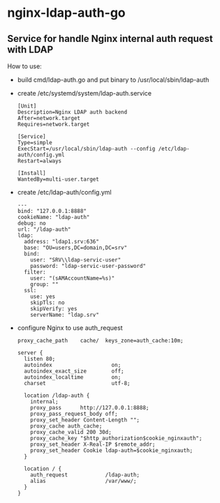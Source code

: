 # nginx-ldap-auth-go

## Service for handle Nginx internal auth request with LDAP

How to use:
- build cmd/ldap-auth.go and put binary to /usr/local/sbin/ldap-auth
- create /etc/systemd/system/ldap-auth.service

      [Unit]
      Description=Nginx LDAP auth backend 
      After=network.target
      Requires=network.target
      
      [Service]
      Type=simple
      ExecStart=/usr/local/sbin/ldap-auth --config /etc/ldap-auth/config.yml
      Restart=always
      
      [Install]
      WantedBy=multi-user.target
- create /etc/ldap-auth/config.yml

      ---
      bind: "127.0.0.1:8888"
      cookieName: "ldap-auth"
      debug: no
      url: "/ldap-auth"
      ldap:
        address: "ldap1.srv:636"
        base: "OU=users,DC=domain,DC=srv"
        bind:
          user: "SRV\\ldap-servic-user"
          password: "ldap-servic-user-password"
        filter:
          user: "(sAMAccountName=%s)"
          group: ""
        ssl:
          use: yes
          skipTls: no
          skipVerify: yes
          serverName: "ldap.srv"
- configure Nginx to use auth_request

      proxy_cache_path    cache/  keys_zone=auth_cache:10m;
      
      server {
        listen 80;
        autoindex                   on;
        autoindex_exact_size        off;
        autoindex_localtime         on;
        charset                     utf-8;
      
        location /ldap-auth {
          internal;
          proxy_pass      http://127.0.0.1:8888;
          proxy_pass_request_body off;
          proxy_set_header Content-Length "";
          proxy_cache auth_cache;
          proxy_cache_valid 200 30d;
          proxy_cache_key "$http_authorization$cookie_nginxauth";
          proxy_set_header X-Real-IP $remote_addr;
          proxy_set_header Cookie ldap-auth=$cookie_nginxauth;
        }
      
        location / {
          auth_request            /ldap-auth;
          alias                   /var/www/;
        }
      }